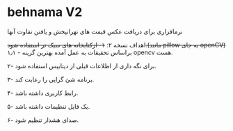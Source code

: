 # behnama V2
نرمافزاری برای دریافت عکس قیمت های تهرانپخش و یافتن تفاوت آنها

اهداف نسخه ۲:
~~۱- ازکتابخانه های سبک تر استفاده شود.(مانند pillow به جای openCV)~~
۱٫۱ - براساس تحقیقات به عمل آمده بهترین گزینه opencv هست.

۲- برای نگه داری از اطلاعات قبلی از دیتابیس استفاده شود.

۳- برنامه شئ گرایی را رعابت کند.

۴- رابط کاربری داشته باشد.

۵- یک فایل تنظیمات داشته باشد.

۶- صدای هشدار تنظیم شود.
